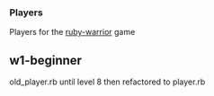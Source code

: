 ### Players
Players for the [ruby-warrior](https://github.com/ryanb/ruby-warrior) game

## w1-beginner
old_player.rb until level 8 then refactored to player.rb
